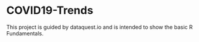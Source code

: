 # COVID19-Trends
This project is guided by dataquest.io and is intended to show the basic R Fundamentals.
